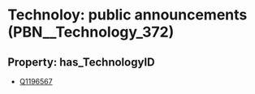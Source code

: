 # Technoloy: __public announcements__ (PBN__Technology_372)

## Property: has_TechnologyID

* [Q1196567](Q1196567)

